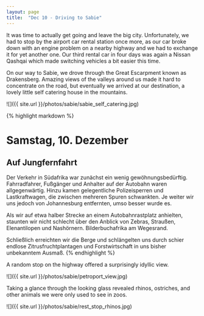 ```yaml
---
layout: page
title:  "Dec 10 - Driving to Sabie"
---
```


It was time to actually get going and leave the big city. Unfortunately, we had to stop by the airport car rental station once more, as our car broke down with an engine problem on a nearby highway and we had to exchange it for yet another one. Our third rental car in four days was again a Nissan Qashqai which made switching vehicles a bit easier this time.

On our way to Sabie, we drove through the Great Escarpment known as Drakensberg. Amazing views of the valleys around us made it hard to concentrate on the road, but eventually we arrived at our destination, a lovely little self catering house in the mountains.

![]({{ site.url }}/photos/sabie/sabie_self_catering.jpg)

{% highlight markdown %}
# Samstag, 10. Dezember
## Auf Jungfernfahrt

Der Verkehr in Südafrika war zunächst ein wenig gewöhnungsbedürftig. Fahrradfahrer, Fußgänger und Anhalter auf der Autobahn waren allgegenwärtig. Hinzu kamen gelegentliche Polizeisperren und Lastkraftwagen, die zwischen mehreren Spuren schwankten. Je weiter wir uns jedoch von Johannesburg entfernten, umso besser wurde es.

Als wir auf etwa halber Strecke an einem Autobahnrastplatz anhielten, staunten wir nicht schlecht über den Anblick von Zebras, Straußen, Elenantilopen und Nashörnern. Bilderbuchafrika am Wegesrand.

Schließlich erreichten wir die Berge und schlängelten uns durch schier endlose Zitrusfruchtplantagen und Forstwirtschaft in uns bisher unbekanntem Ausmaß.
{% endhighlight %}

A random stop on the highway offered a surprisingly idyllic view.

![]({{ site.url }}/photos/sabie/petroport_view.jpg)

Taking a glance through the looking glass revealed rhinos, ostriches, and other animals we were only used to see in zoos.

![]({{ site.url }}/photos/sabie/rest_stop_rhinos.jpg)
